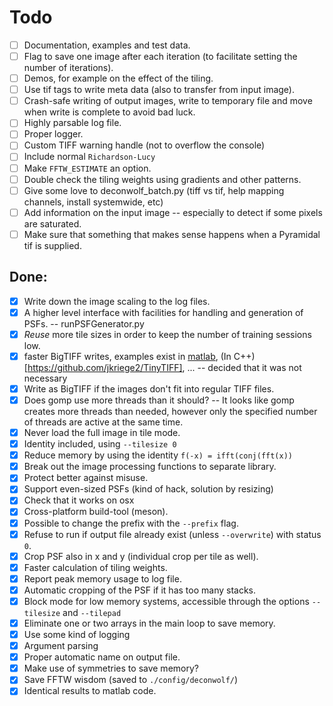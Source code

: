 # Todo
 - [ ] Documentation, examples and test data.
 - [ ] Flag to save one image after each iteration (to facilitate setting the number of iterations).
 - [ ] Demos, for example on the effect of the tiling.
 - [ ] Use tif tags to write meta data (also to transfer from input image).
 - [ ] Crash-safe writing of output images, write to temporary file and move when write is complete to avoid bad luck.
 - [ ] Highly parsable log file.
 - [ ] Proper logger.
 - [ ] Custom TIFF warning handle (not to overflow the console)
 - [ ] Include normal `Richardson-Lucy`
 - [ ] Make `FFTW_ESTIMATE` an option.
 - [ ] Double check the tiling weights using gradients and other patterns.
 - [ ] Give some love to deconwolf_batch.py (tiff vs tif, help mapping channels, install systemwide, etc)
 - [ ] Add information on the input image -- especially to detect if some pixels are saturated.
 - [ ] Make sure that something that makes sense happens when a Pyramidal tif is supplied.

## Done:
 - [x] Write down the image scaling to the log files.
 - [x] A higher level interface with facilities for handling and generation of PSFs. -- runPSFGenerator.py
 - [x] *Reuse* more tile sizes in order to keep the number of training sessions low.
 - [x] faster BigTIFF writes, examples exist in [matlab](https://github.com/rharkes/Fast_Tiff_Write/blob/master/Fast_BigTiff_Write.m), (In C++)[https://github.com/jkriege2/TinyTIFF], ... -- decided that it was not necessary
 - [x] Write as BigTIFF if the images don't fit into regular TIFF files.
 - [x] Does gomp use more threads than it should? -- It looks like gomp creates more threads than needed, however only the specified number of threads are active at the same time.
 - [x] Never load the full image in tile mode.
 - [x] Identity included, using `--tilesize 0`
 - [x] Reduce memory by using the identity `f(-x) = ifft(conj(fft(x))`
 - [x] Break out the image processing functions to separate library.
 - [x] Protect better against misuse.
 - [x] Support even-sized PSFs (kind of hack, solution by resizing)
 - [x] Check that it works on osx
 - [x] Cross-platform build-tool (meson).
 - [x] Possible to change the prefix with the `--prefix` flag.
 - [x] Refuse to run if output file already exist (unless `--overwrite`) with status `0`.
 - [x] Crop PSF also in x and y (individual crop per tile as well).
 - [x] Faster calculation of tiling weights.
 - [x] Report peak memory usage to log file.
 - [x] Automatic cropping of the PSF if it has too many stacks.
 - [x] Block mode for low memory systems, accessible through the options `--tilesize` and `--tilepad`
 - [x] Eliminate one or two arrays in the main loop to save memory.
 - [x] Use some kind of logging
 - [x] Argument parsing 
 - [x] Proper automatic name on output file.
 - [x] Make use of symmetries to save memory?
 - [x] Save FFTW wisdom (saved to `./config/deconwolf/`)
 - [x] Identical results to matlab code.
